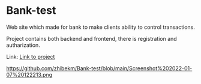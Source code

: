 # Bank-test
Web site which made for bank to make clients ability to control transactions.

Project contains both backend and frontend, there is registration and autharization.

Link: <a href="https://banktest-app.herokuapp.com/" target="_blank">Link to project</a>

https://github.com/zhibekm/Bank-test/blob/main/Screenshot%202022-01-07%20122213.png

